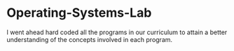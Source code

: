 # Operating-Systems-Lab
I went ahead hard coded all the programs in our curriculum to attain a better understanding of the concepts involved in each program.

